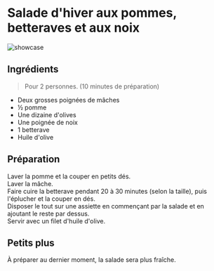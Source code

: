 # Salade d'hiver aux pommes, betteraves et aux noix

![showcase](http://iamhungry.s3.amazonaws.com/production/images/photos/000/001/400/original/salade-d-hiver-pommes-betterave-noix.jpg?1454712562)

## Ingrédients

> Pour 2 personnes. (10 minutes de préparation)

* Deux grosses poignées de mâches
* ½ pomme
* Une dizaine d'olives
* Une poignée de noix
* 1 betterave
* Huile d'olive

## Préparation

Laver la pomme et la couper en petits dés.  
Laver la mâche.  
Faire cuire la betterave pendant 20 à 30 minutes (selon la taille), puis l'éplucher et la couper en dés.  
Disposer le tout sur une assiette en commençant par la salade et en ajoutant le reste par dessus.  
Servir avec un filet d'huile d'olive.

## Petits plus

À préparer au dernier moment, la salade sera plus fraîche.
